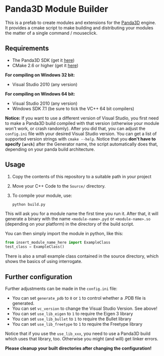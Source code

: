 
# Panda3D Module Builder

This is a prefab to create modules and extensions for the <a href="http://github.com/panda3d/panda3d">Panda3D</a> engine. It provides a cmake script to make building
and distributing your modules the matter of a single command / mouseclick.

## Requirements

- The Panda3D SDK (get it <a href="http://www.panda3d.org/download.php?sdk">here</a>)
- CMake 2.6 or higher (get it <a href="https://cmake.org/download/">here</a>)


**For compiling on Windows 32 bit:**

- Visual Studio 2010 (any version)

**For compiling on Windows 64 bit:**

- Visual Studio 2010 (any version)
- Windows SDK 7.1 (be sure to tick the VC++ 64 bit compilers)


**Notice:** If you want to use a different version of Visual Studio, you first need
to make a Panda3D build compiled with that version (otherwise your module won't work,
or crash randomly). After you did that, you can adjust the `config.ini` file with
your desired Visual Studio version. You can get a list of supported version strings
with `cmake --help`. Notice that you **don't have to specify `[arch]`** after the
Generator name, the script automatically does that, depending on your panda build architecture. 



## Usage


1. Copy the contents of this repository to a suitable path in your project
2. Move your C++ Code to the `Source/` directory.
3. To compile your module, use:

    ```
    python build.py
    ```

This will ask you for a module name the first time you run it. After that, it will generate a binary with the name `<module-name>.pyd` or `<module-name>.so` (depending on your platform) in the directory of the build script.

You can then simply import the module in python, like this:

```python
from insert_module_name_here import ExampleClass
test_class = ExampleClass()
```

There is also a small example class contained in the source directory, which shows the
basics of using interrogate.


## Further configuration

Further adjustments can be made in the `config.ini` file:

- You can set `generate_pdb` to `0` or `1` to control whether a .PDB file is generated.
- You can set `vc_version` to change the Visual Studio Version. See above!
- You can set `use_lib_eigen` to `1` to require the Eigen 3 library
- You can set `use_lib_bullet` to `1` to require the Bullet library
- You can set `use_lib_freetype` to `1` to require the Freetype library

Notice that if you use the `use_lib_xxx`, you need to use a Panda3D build which uses
that library, too. Otherwise you might (and will) get linker errors.

**Please cleanup your built directories after changing the configuration!**

